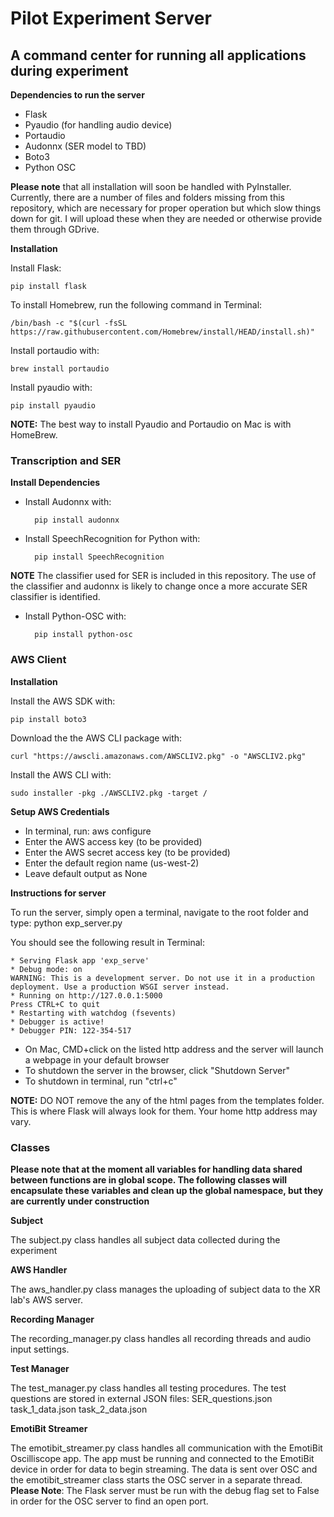 # Pilot Experiment Server

## A command center for running all applications during experiment

**Dependencies to run the server**
* Flask
* Pyaudio (for handling audio device)
* Portaudio 
* Audonnx (SER model to TBD)
* Boto3
* Python OSC

**Please note** that all installation will soon be handled with PyInstaller. Currently, there are a number of files and folders missing from this repository, which are necessary for proper operation but which slow things down for git. I will upload these when they are needed or otherwise provide them through GDrive.

**Installation**

Install Flask: 

    pip install flask
To install Homebrew, run the following command in Terminal:

    /bin/bash -c "$(curl -fsSL https://raw.githubusercontent.com/Homebrew/install/HEAD/install.sh)"
Install portaudio with:

    brew install portaudio
Install pyaudio with:

    pip install pyaudio

**NOTE:** The best way to install Pyaudio and Portaudio on Mac is with HomeBrew. 

### Transcription and SER

**Install Dependencies**

* Install Audonnx with:

        pip install audonnx

* Install SpeechRecognition for Python with: 

        pip install SpeechRecognition

**NOTE** The classifier used for SER is included in this repository. The use of the classifier and audonnx is likely to change once a more accurate SER classifier is identified.

* Install Python-OSC with:
        
        pip install python-osc


### AWS Client 
**Installation**

Install the AWS SDK with: 

    pip install boto3

Download the the AWS CLI package with: 

    curl "https://awscli.amazonaws.com/AWSCLIV2.pkg" -o "AWSCLIV2.pkg"

Install the AWS CLI with: 

    sudo installer -pkg ./AWSCLIV2.pkg -target /

**Setup AWS Credentials**

* In terminal, run: aws configure
* Enter the AWS access key (to be provided)
* Enter the AWS secret access key (to be provided)
* Enter the default region name (us-west-2)
* Leave default output as None

**Instructions for server**

To run the server, simply open a terminal, navigate to the root folder and type:
python exp_server.py

You should see the following result in Terminal: 
 
    * Serving Flask app 'exp_serve'
    * Debug mode: on
    WARNING: This is a development server. Do not use it in a production deployment. Use a production WSGI server instead.
    * Running on http://127.0.0.1:5000
    Press CTRL+C to quit
    * Restarting with watchdog (fsevents)
    * Debugger is active!
    * Debugger PIN: 122-354-517

* On Mac, CMD+click on the listed http address and the server will launch a webpage in your default browser
* To shutdown the server in the browser, click "Shutdown Server"
* To shutdown in terminal, run "ctrl+c"

**NOTE:** DO NOT remove the any of the html pages from the templates folder. This is where Flask will always look for them. Your home http address may vary.
### Classes

**Please note that at the moment all variables for handling data shared between functions are in global scope. The following classes will encapsulate these variables and clean up the global namespace, but they are currently under construction**

**Subject**

The subject.py class handles all subject data collected during the experiment

**AWS Handler**

The aws_handler.py class manages the uploading of subject data to the XR lab's AWS server.

**Recording Manager**

The recording_manager.py class handles all recording threads and audio input settings.

**Test Manager**

The test_manager.py class handles all testing procedures. The test questions are stored in external JSON files:
    SER_questions.json
    task_1_data.json
    task_2_data.json

**EmotiBit Streamer**

The emotibit_streamer.py class handles all communication with the EmotiBit Oscilliscope app. The app must be running and connected to the EmotiBit device in order for data to begin streaming. The data is sent over OSC and the emotibit_streamer class starts the OSC server in a separate thread. **Please Note**: The Flask server must be run with the debug flag set to False in order for the OSC server to find an open port.